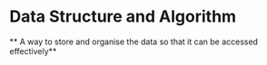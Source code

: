 <h1>Data Structure and Algorithm</h1>

** A way to store and organise the data so that it can be accessed effectively**
